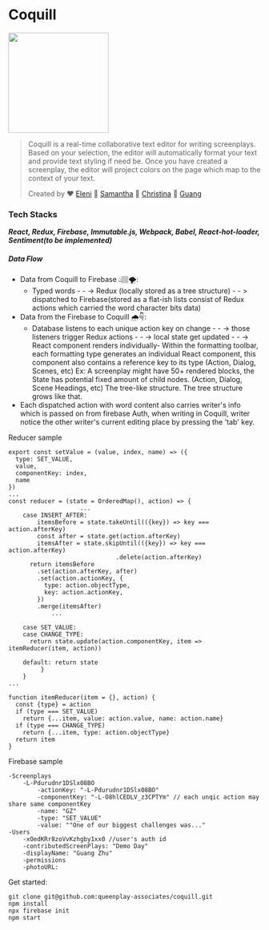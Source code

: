 # Coquill 

<img src="https://img00.deviantart.net/3b69/i/2015/125/6/f/burnt_quill_s_cutie_mark_final_version_by_burntquill-d8j1is9.png" width="200">


> Coquill is a real-time collaborative text editor for writing screenplays. 
> Based on your selection, the editor will automatically format your text and 
> provide text styling if need be. Once you have created a screenplay, 
> the editor will project colors on the page which map to the context of your text.
>
> Created by ❤️ [Eleni](https://github.com/DatGreekChick) 💜 [Samantha](https://github.com/samsterzz)  💖 [Christina](https://github.com/cyng24) 💙 [Guang](https://github.com/guangLess)️
️

### Tech Stacks
*****React, Redux, Firebase, Immutable.js, Webpack, Babel, React-hot-loader, Sentiment(to be implemented)*****

##### Data Flow
  - Data from Coquill to Firebase 👆🏽🌪:              
    - Typed words - - ->  Redux (locally stored as a tree structure) - - > dispatched to Firebase(stored as a flat-ish lists consist of Redux actions which carried the word character bits data)
- Data from the Firebase to Coquill 🌧☟:
    - Database listens to each unique action key on change - - -> those listeners trigger Redux actions - - -> local state get updated - - -> React component renders individually- Within the formatting toolbar, each formatting type generates an individual React component, this component also contains a reference key to its type (Action, Dialog, Scenes, etc) Ex: A screenplay might have 50+ rendered blocks, the State has potential fixed amount of child nodes. (Action, Dialog, Scene Headings, etc)
The tree-like structure. The tree structure grows like that.
- Each dispatched action with word content also carries writer's info which is passed on from firebase Auth, when writing in Coquill, writer notice the other writer's current editing place by pressing the 'tab' key.

Reducer sample
````
export const setValue = (value, index, name) => ({
  type: SET_VALUE,
  value,
  componentKey: index,
  name
})
...
const reducer = (state = OrderedMap(), action) => {
                    ...
    case INSERT_AFTER:
        itemsBefore = state.takeUntil(({key}) => key === action.afterKey)
        const after = state.get(action.afterKey)
        itemsAfter = state.skipUntil(({key}) => key === action.afterKey)
                              .delete(action.afterKey)
      return itemsBefore             
        .set(action.afterKey, after) 
        .set(action.actionKey, {   
          type: action.objectType,
          key: action.actionKey,
        })
        .merge(itemsAfter)    
            ...

    case SET_VALUE:
    case CHANGE_TYPE:
      return state.update(action.componentKey, item => itemReducer(item, action))
    
    default: return state
         }
    }
...

function itemReducer(item = {}, action) {
  const {type} = action
  if (type === SET_VALUE)
    return {...item, value: action.value, name: action.name}
  if (type === CHANGE_TYPE)
    return {...item, type: action.objectType}
  return item
}
````
Firebase sample
```
-Screenplays
    -L-Pdurudnr1DSlx08BO
        -actionKey: "-L-Pdurudnr1DSlx08BO"
        -componentKey: "-L-O8hlCEDLV_z3CPTYm" // each unqic action may share same componentKey
        -name: "GZ"
        -type: "SET_VALUE"
        -value: ""One of our biggest challenges was..."
-Users
    -xOedKRr8zoVvKzhgby1xx0 //user's auth id
    -contributedScreenPlays: "Demo Day"
    -displayName: "Guang Zhu"
    -permissions
    -photoURL:
```

Get started:
```
git clone git@github.com:queenplay-associates/coquill.git
npm install
npx firebase init
npm start
```

